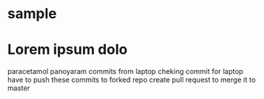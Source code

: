 # sample
# Lorem ipsum dolo
paracetamol panoyaram
commits from laptop cheking commit for laptop
have to push these commits to forked repo
create pull request to merge it to master

